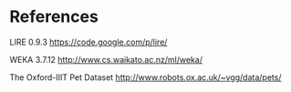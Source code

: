
References
==========

LIRE 0.9.3
https://code.google.com/p/lire/

WEKA 3.7.12
http://www.cs.waikato.ac.nz/ml/weka/

The Oxford-IIIT Pet Dataset
http://www.robots.ox.ac.uk/~vgg/data/pets/